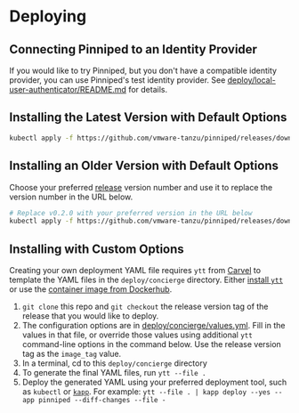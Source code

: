 # Deploying

## Connecting Pinniped to an Identity Provider

If you would like to try Pinniped, but you don't have a compatible identity provider,
you can use Pinniped's test identity provider.
See [deploy/local-user-authenticator/README.md](../../deploy/local-user-authenticator/README.md)
for details.

## Installing the Latest Version with Default Options

```bash
kubectl apply -f https://github.com/vmware-tanzu/pinniped/releases/download/$(curl https://api.github.com/repos/vmware-tanzu/pinniped/releases/latest -s | jq .name -r)/install-pinniped.yaml
```

## Installing an Older Version with Default Options

Choose your preferred [release](https://github.com/vmware-tanzu/pinniped/releases) version number
and use it to replace the version number in the URL below.

```bash
# Replace v0.2.0 with your preferred version in the URL below
kubectl apply -f https://github.com/vmware-tanzu/pinniped/releases/download/v0.2.0/install-pinniped.yaml
```

## Installing with Custom Options

Creating your own deployment YAML file requires `ytt` from [Carvel](https://carvel.dev/) to template the YAML files
in the `deploy/concierge` directory.
Either [install `ytt`](https://get-ytt.io/) or use the [container image from Dockerhub](https://hub.docker.com/r/k14s/image/tags).

1. `git clone` this repo and `git checkout` the release version tag of the release that you would like to deploy.
1. The configuration options are in [deploy/concierge/values.yml](values.yaml).
   Fill in the values in that file, or override those values using additional `ytt` command-line options in
   the command below. Use the release version tag as the `image_tag` value.
2. In a terminal, cd to this `deploy/concierge` directory
3. To generate the final YAML files, run `ytt --file .`
4. Deploy the generated YAML using your preferred deployment tool, such as `kubectl` or [`kapp`](https://get-kapp.io/).
   For example: `ytt --file . | kapp deploy --yes --app pinniped --diff-changes --file -`
